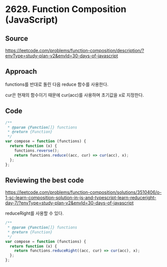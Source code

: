 # 2629. Function Composition (JavaScript)

## Source

https://leetcode.com/problems/function-composition/description/?envType=study-plan-v2&envId=30-days-of-javascript

## Approach

functions를 반대로 돌린 다음 reduce 함수를 사용한다.

cur은 현재의 함수이기 때문에 cur(acc)를 사용하며 초기값을 x로 지정한다.

## Code

```javascript
/**
 * @param {Function[]} functions
 * @return {Function}
 */
var compose = function (functions) {
  return function (x) {
    functions.reverse();
    return functions.reduce((acc, cur) => cur(acc), x);
  };
};
```

## Reviewing the best code

https://leetcode.com/problems/function-composition/solutions/3510406/o-1-sc-learn-composition-solution-in-js-and-typescript-learn-reduceright-day-7/?envType=study-plan-v2&envId=30-days-of-javascript

reduceRight를 사용할 수 있다.

```javascript
/**
 * @param {Function[]} functions
 * @return {Function}
 */
var compose = function (functions) {
  return function (x) {
    return functions.reduceRight((acc, cur) => cur(acc), x);
  };
};
```
